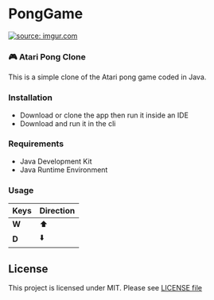 # PongGame

<a href="https://imgur.com/VcKIYT5"><img src="https://i.imgur.com/VcKIYT5.gif" title="source: imgur.com" /></a>

### :video_game: Atari Pong Clone
This is a simple clone of the Atari pong game coded in Java.

### Installation
* Download or clone the app then run it inside an IDE
* Download and run it in the cli

### Requirements
* Java Development Kit 
* Java Runtime Environment

### Usage
Keys | Direction
---- | ---------
**W** | :arrow_up:
**D** | :arrow_down:

## License
This project is licensed under MIT. Please see [LICENSE file](https://github.com/nate51315/InventoryApplication/blob/master/LICENSE)






